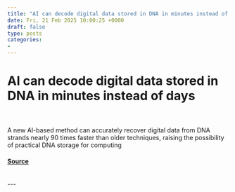 ```yaml
---
title: "AI can decode digital data stored in DNA in minutes instead of days"
date: Fri, 21 Feb 2025 10:00:25 +0000
draft: false
type: posts
categories: 
- 
---
```

# AI can decode digital data stored in DNA in minutes instead of days

<br/>

<br/>
A new AI-based method can accurately recover digital data from DNA strands nearly 90 times faster than older techniques, raising the possibility of practical DNA storage for computing

#### [Source](https://www.newscientist.com/article/2469449-ai-can-decode-digital-data-stored-in-dna-in-minutes-instead-of-days/?utm_campaign=RSS%7CNSNS&utm_source=NSNS&utm_medium=RSS&utm_content=technology)

<br/>
---
